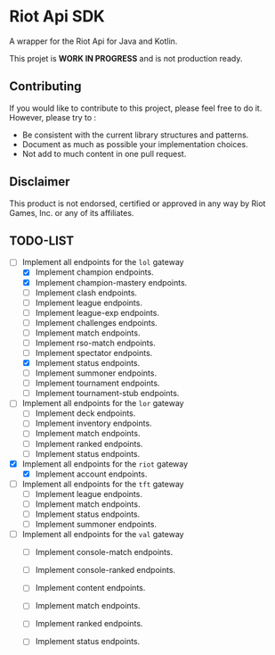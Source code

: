 # Riot Api SDK

A wrapper for the Riot Api for Java and Kotlin.

This projet is **WORK IN PROGRESS** and is not production ready.

## Contributing

If you would like to contribute to this project, please feel free to do it.
However, please try to :
- Be consistent with the current library structures and patterns.
- Document as much as possible your implementation choices.
- Not add to much content in one pull request. 

## Disclaimer

This product is not endorsed, certified or approved in any way by Riot Games, Inc. or any of its affiliates.

## TODO-LIST
- [ ] Implement all endpoints for the `lol` gateway
  - [x] Implement champion endpoints.
  - [x] Implement champion-mastery endpoints.
  - [ ] Implement clash endpoints.
  - [ ] Implement league endpoints.
  - [ ] Implement league-exp endpoints.
  - [ ] Implement challenges endpoints.
  - [ ] Implement match endpoints.
  - [ ] Implement rso-match endpoints.
  - [ ] Implement spectator endpoints.
  - [x] Implement status endpoints.
  - [ ] Implement summoner endpoints.
  - [ ] Implement tournament endpoints.
  - [ ] Implement tournament-stub endpoints.
- [ ] Implement all endpoints for the `lor` gateway
  - [ ] Implement deck endpoints.
  - [ ] Implement inventory endpoints.
  - [ ] Implement match endpoints.
  - [ ] Implement ranked endpoints.
  - [ ] Implement status endpoints.
- [x] Implement all endpoints for the `riot` gateway
  - [x] Implement account endpoints.
- [ ] Implement all endpoints for the `tft` gateway
  - [ ] Implement league endpoints.
  - [ ] Implement match endpoints.
  - [ ] Implement status endpoints.
  - [ ] Implement summoner endpoints.
- [ ] Implement all endpoints for the `val` gateway
  - [ ] Implement console-match endpoints.
  - [ ] Implement console-ranked endpoints.
  - [ ] Implement content endpoints.
  - [ ] Implement match endpoints.
  - [ ] Implement ranked endpoints.
  - [ ] Implement status endpoints.
     
